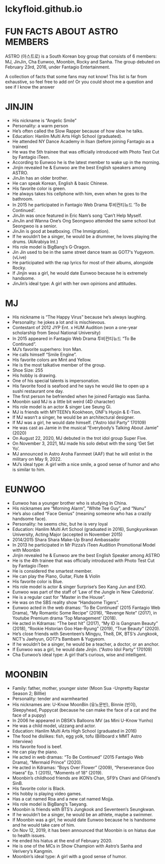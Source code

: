 # lckyfloid.github.io
# **FUN FACTS ABOUT ASTRO MEMBERS** 
ASTRO (아스트로) is a South Korean boy group that consists of 6 members: MJ, JinJin, Cha Eunwoo, Moonbin, Rocky and Sanha. The group debuted on February 23rd, 2016, under Fantagio Entertainment.

A collection of facts that some fans may not know! This list is far from exhaustive, so feel free to add on! Or you could shoot me a question and see if I know the answer

# **JINJIN**
- His nickname is “Angelic Smile”
- Personality: a warm person
- He’s often called the Slow Rapper because of how slow he talks.
- Education: Hanlim Multi Arts High School (graduated).
- He attended NY Dance Academy in Ilsan (before joining Fantagio as a trainee)
- He was the 5th trainee that was officially introduced with Photo Test Cut by Fantagio iTeen.
- According to Eunwoo he is the latest member to wake up in the morning.
- Jinjin revealed he & Eunwoo are the best English speakers among ASTRO.
- JinJin has an older brother.
- He can speak Korean, English & basic Chinese.
- His favorite color is green.
- He always takes his cellphone with him, even when he goes to the bathroom.
- In 2015 he participated in Fantagio Web Drama 투비컨티뉴드 ‘To Be Continued’.
- JinJin was once featured in Eric Nam’s song ‘Can’t Help Myself.
- JinJin and Wanna One‘s Ong Seongwoo attended the same school but Seongwoo is a senior.
- JinJin is good at beatboxing. (The Immigration).
- If he wouldn’t be a singer, he would be a drummer, he loves playing the drums. (AlArabiya Int.)
- His role model is BigBang‘s G-Dragon.
- Jin Jin used to be in the same street dance team as GOT7‘s Yugyeom. (vLive)
- He participated with the rap lyrics for most of their albums, alongside Rocky.
- If Jinjin was a girl, he would date Eunwoo because he is extremely handsome.
- JinJin’s ideal type: A girl with her own opinions and attitudes.
# **MJ**
- His nickname is “The Happy Virus” because he’s always laughing.
- Personality: he jokes a lot and is mischievous.
- Contestant of 2012 JYP Ent. x HUM Audition (won a one-year scholarship from Seoul National University)
- In 2015 appeared in Fantagio Web Drama 투비컨티뉴드 “To Be Continued”.
- MJ’s favorite superhero: Iron Man.
- He calls himself “Smile Engine”.
- His favorite colors are Mint and Yellow.
- He is the most talkative member of the group.
- Shoe Size: 255
- His hobby is drawing.
- One of his special talents is impersonation.
- His favorite food is seafood and he says he would like to open up a sushi restaurant one day.
- The first person he befriended when he joined Fantagio was Sanha.
- Moonbin said MJ is a little bit weird (4D character)
- His role model is an actor & singer Lee Seung Gi.
- MJ is friends with MYTEEN’s Kookheon, ONF‘s Hyojin & E-Tion.
- If MJ wasn’t a singer, he would be an architectural designer.
- If MJ was a girl, he would date himself. (“Astro Idol Party” 170109)
- He was cast as Jamie in the musical “Everybody’s Talking About Jamie” (2020)
- On August 22, 2020, MJ debuted in the trot idol group Super Five.
- On November 3, 2021, MJ made his solo debut with the song ‘Get Set Yo’.
- MJ announced in Astro Aroha Fanmeet (AAF) that he will enlist in the military on May 9, 2022.
- MJ’s ideal type: A girl with a nice smile, a good sense of humor and who is similar to him.
# **EUNWOO**
- Eunwoo has a younger brother who is studying in China.
- His nicknames are “Morning Alarm”, “White Tee Guy”, and “Nunu”
- He’s also called “Face Genius” (meaning someone who has a crazily handsome face).
- Personality: he seems chic, but he is very loyal
- Education: Hanlim Multi Art School (graduated in 2016), Sungkyunkwan University, Acting Major (accepted in November 2015)
- 2014/2015 Shara Shara Make-Up Brand Ambassador
- In 2013 he participated in Mr Pizza’s iTeen Audition Promotional Model with Moonbin
- Jinjin revealed he & Eunwoo are the best English Speaker among ASTRO
- He is the 4th trainee that was officially introduced with Photo Test Cut by Fantagio iTeen
- He is considered the smartest member.
- He can play the Piano, Guitar, Flute & Violin
- His favorite color is Blue.
- His role model is actor & singer 5urprise‘s Seo Kang Jun and EXO.
- Eunwoo was part of the staff of ‘Law of the Jungle in New Caledonia’.
- He is a regular cast for “Master in the House”.
- He was on the SBS reality show “Handsome Tigers”.
- Eunwoo acted in the web dramas: ‘To Be Continued’ (2015 Fantagio Web Drama), “My Romantic Some Recipe” (2016), “Revenge Note” (2017), in Youtube Premium drama ‘Top Management’ (2018).
- He acted in Kdramas: “The best hit” (2017), “My ID is Gangnam Beauty” (2018), “Rookie Historian Goo Hae-Ryung” (2019), “True Beauty” (2020).
- He’s close friends with Seventeen‘s Mingyu, The8, DK, BTS‘s Jungkook, NCT‘s Jaehyun, GOT7‘s Bambam & Yugyeom.
- If he wouldn’t be a singer, he would be a teacher, a doctor, or an anchor.
- If Eunwoo was a girl, he would date Jinjin. (“Astro Idol Party” 170109)
- Cha Eunwoo’s ideal type: A girl that’s curious, wise and intelligent.
# **MOONBIN**
- Family: father, mother, younger sister (Moon Sua -Unpretty Rapstar Season 2; Billlie)
- Personality: tender and warmhearted
- His nicknames are: U-Know MoonBin (유노문빈), Binnie (빈이), Sleepyhead, Puppycat (because he can make the face of a cat and the face of a puppy)
- In 2006 he appeared in DBSK’s Balloons MV (as Mini U-Know Yunho)
- He was a child model, ulzzang and actor.
- Education: Hanlim Multi Arts High School (graduated in 2016)
- The food he dislikes: fish, egg yolk, tofu (Billboard x MMT Astro Interview)
- His favorite food is beef.
- He can play the piano.
- He acted in web dramas: “To Be Continued” (2015 Fantagio Web Drama), “Mermaid Prince” (2020).
- He acted in Kdramas: “Boys Over Flower” (2009), “Perseverance Goo Haera” Ep. 1 (2015), “Moments of 18” (2019).
- Moonbin’s childhood friends are iKON’s Chan, SF9‘s Chani and GFriend‘s SinB.
- His favorite color is Black.
- His hobby is playing video games.
- Has a cat named Roa and a new cat named Mojja.
- His role model is BigBang‘s Taeyang.
- Moonbin is friends with BTS‘s Jungkook and Seventeen‘s Seungkwan.
- If he wouldn’t be a singer, he would be an athlete, maybe a swimmer.
- If Moonbin was a girl, he would date Eunwoo because he is handsome and he would take care of him.
- On Nov 12, 2019, it has been announced that Moonbin is on hiatus due to health issues.
- He ended his hiatus at the end of February 2020.
- He is one of the MCs in Show Champion with Astro‘s Sanha and Verivery‘s Kangmin.
- Moonbin’s ideal type: A girl with a good sense of humor.
